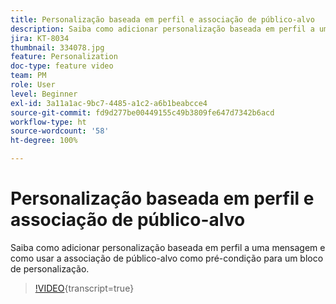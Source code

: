 ```yaml
---
title: Personalização baseada em perfil e associação de público-alvo
description: Saiba como adicionar personalização baseada em perfil a uma mensagem e como usar a associação de público-alvo como pré-condição para um bloco de personalização.
jira: KT-8034
thumbnail: 334078.jpg
feature: Personalization
doc-type: feature video
team: PM
role: User
level: Beginner
exl-id: 3a11a1ac-9bc7-4485-a1c2-a6b1beabcce4
source-git-commit: fd9d277be00449155c49b3809fe647d7342b6acd
workflow-type: ht
source-wordcount: '58'
ht-degree: 100%

---
```


# Personalização baseada em perfil e associação de público-alvo

Saiba como adicionar personalização baseada em perfil a uma mensagem e como usar a associação de público-alvo como pré-condição para um bloco de personalização.

>[!VIDEO](https://video.tv.adobe.com/v/334078?quality=12&learn=on){transcript=true}
